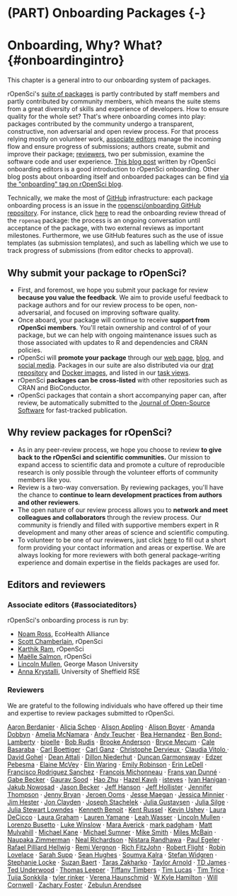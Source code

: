 #  (PART) Onboarding Packages {-}

# Onboarding, Why? What? {#onboardingintro}

<div class="summaryblock">
<p>This chapter is a general intro to our onboarding system of packages.</p>
</div>

rOpenSci's [suite of packages](https://ropensci.org/packages/) is partly contributed by staff members and partly contributed by community members, which means the suite stems from a great diversity of skills and experience of developers. How to ensure quality for the whole set? That's where onboarding comes into play: packages contributed by the community undergo a transparent, constructive, non adversarial and open review process. For that process relying mostly on volunteer work, [associate editors](https://github.com/ropensci/onboarding#associate-editors) manage the incoming flow and ensure progress of submissions; authors create, submit and improve their package; [reviewers](https://github.com/ropensci/onboarding#reviewers), two per submission, examine the software code and user experience. [This blog post](https://www.numfocus.org/blog/how-ropensci-uses-code-review-to-promote-reproducible-science/) written by rOpenSci onboarding editors is a good introduction to rOpenSci onboarding. Other blog posts about onboarding itself and onboarded packages can be find [via the "onboarding" tag on rOpenSci blog](https://ropensci.org/tags/onboarding/).

Technically, we make the most of [GitHub](https://github.com/) infrastructure: each package onboarding process is an issue in the [ropensci/onboarding GitHub repository](https://github.com/ropensci/onboarding/). For instance, click [here](https://github.com/ropensci/onboarding/issues/24) to read the onboarding review thread of the `ropenaq` package: the process is an ongoing conversation until acceptance of the package, with two external reviews as important milestones. Furthermore, we use GitHub features such as the use of issue templates (as submission templates), and such as labelling which we use to track progress of submissions (from editor checks to approval).

## Why submit your package to rOpenSci?

-   First, and foremost, we hope you submit your package for review **because you value the feedback**.  We aim to provide useful feedback to package authors and for our review process to be open, non-adversarial, and focused on improving software quality.
-   Once aboard, your package will continue to receive **support from rOpenSci members**.  You'll retain ownership  and control of of your package, but we can help with ongoing maintenance issues such as those associated with updates to R and dependencies and CRAN policies.
-   rOpenSci will **promote your package** through our [web
 page](https://ropensci.org/packages/), [blog](https://ropensci.org/blog/), and [social media](https://twitter.com/ropensci).  Packages in our suite are also distributed via our [drat repository](http://packages.ropensci.org/) and [Docker images](https://hub.docker.com/r/rocker/ropensci/), and listed in our [task views](https://github.com/search?utf8=%E2%9C%93&q=user%3Aropensci+%22task+view%22&type=Repositories&ref=searchresults).
-   rOpenSci **packages can be cross-listed** with other repositories such as CRAN and BioConductor.
-   rOpenSci packages that contain a short accompanying paper can, after review, be automatically submitted to the [Journal of Open-Source Software](http://joss.theoj.org/) for fast-tracked publication.

## Why review packages for rOpenSci?

-   As in any peer-review process, we hope you choose to review **to give back to the rOpenSci and scientific communities.**  Our mission to expand access to scientific data and promote a culture of reproducible research is only possible through the volunteer efforts of community members like you.
-   Review is a two-way conversation. By reviewing packages, you'll have the chance to **continue to learn development practices from authors and other reviewers**.
-   The open nature of our review process allows you to **network and meet colleagues and collaborators** through the review process.  Our community is friendly and filled with supportive members expert in R development and many other areas of science and scientific computing.
-   To volunteer to be one of our reviewers, just click [here](https://ropensci.org/onboarding/) to fill out a short form providing your contact information and areas or expertise. We are always looking for more reviewers with both general package-writing experience and domain expertise in the fields packages are used for.

## Editors and reviewers

### Associate editors {#associateditors}

rOpenSci's onboarding process is run by:

* [Noam Ross](https://github.com/noamross), EcoHealth Alliance
* [Scott Chamberlain](https://github.com/sckott), rOpenSci
* [Karthik Ram](https://github.com/karthik), rOpenSci
* [Maëlle Salmon](https://github.com/maelle), rOpenSci
* [Lincoln Mullen](https://github.com/lmullen), George Mason University
* [Anna Krystalli](https://github.com/annakrystalli), University of Sheffield RSE


### Reviewers

We are grateful to the following individuals who have offered up their time and expertise to review packages submitted to rOpenSci.

[ Aaron Berdanier](https://github.com/berdaniera) · [Alicia Schep](https://github.com/AliciaSchep) · [Alison Appling](https://github.com/aappling-usgs) · [Alison Boyer](https://github.com/alisonboyer) · [Amanda Dobbyn](https://github.com/aedobbyn) · [Amelia McNamara](https://github.com/ameliamn) · [Andy Teucher](https://github.com/ateucher) · [Bea Hernandez](https://github.com/chucheria) · [Ben Bond-Lamberty](https://github.com/bpbond) · [bjoelle](https://github.com/bjoelle) · [Bob Rudis](https://github.com/hrbrmstr) · [Brooke Anderson](https://github.com/geanders) · [Bryce Mecum](https://github.com/amoeba) · [Cale Basaraba](https://github.com/calebasaraba) · [Carl Boettiger](https://github.com/cboettig) · [Carl Ganz](https://github.com/carlganz) · [Christophe Dervieux ](https://github.com/cderv) · [Claudia Vitolo ](https://github.com/cvitolo) · [David Gohel](https://github.com/davidgohel) · [Dean Attali](https://github.com/daattali) · [Dillon Niederhut](https://github.com/deniederhut) · [Duncan Garmonsway](https://github.com/nacnudus) · [Edzer Pebesma](https://github.com/edzer) · [Elaine McVey](https://github.com/eamcvey) · [Elin Waring](https://github.com/elinw) · [Emily Robinson](https://github.com/robinsones) · [Erin LeDell](https://github.com/ledell) · [Francisco Rodriguez Sanchez](https://github.com/Pakillo) · [Francois Michonneau](https://github.com/fmichonneau) · [Frans van Dunné](https://github.com/FvD) · [Gabe Becker](https://github.com/gmbecker) · [Gaurav Sood](https://github.com/soodoku) · [Hao Zhu](https://github.com/haozhu233) · [Hazel Kavılı](https://github.com/UniversalTourist) · [isteves](https://github.com/isteves) · [Ivan Hanigan](https://github.com/ivanhanigan) · [Jakub Nowosad](https://github.com/Nowosad) · [Jason Becker](https://github.com/jsonbecker) · [Jeff Hanson](https://github.com/jeffreyhanson) · [Jeff Hollister](https://github.com/jhollist) · [Jennifer Thompson](https://github.com/jenniferthompson) · [Jenny Bryan](https://github.com/jennybc) · [Jeroen Ooms](https://github.com/jeroen) · [Jesse Maegan](https://github.com/kierisi) · [Jessica Minnier](https://github.com/jminnier) · [Jim Hester](https://github.com/jimhester) · [Jon Clayden](https://github.com/jonclayden) · [Joseph Stachelek](https://github.com/jsta) · [Julia Gustavsen](https://github.com/joolia) · [Julia Silge](https://github.com/juliasilge) · [Julia Stewart Lowndes](https://github.com/jules32) · [Kenneth Benoit](https://github.com/kbenoit) · [Kent Russel](https://github.com/timelyportfolio) · [Kevin Ushey](https://github.com/kevinushey) · [Laura DeCicco](https://github.com/ldecicco-usgs) · [Laura Graham](https://github.com/laurajanegraham) · [Lauren Yamane](https://github.com/layamane) · [Leah Wasser](https://github.com/lwasser) · [Lincoln Mullen](https://github.com/lmullen) · [Lorenzo Busetto](https://github.com/lbusett) · [Luke Winslow](https://github.com/lawinslow) · [Mara Averick](https://github.com/batpigandme) · [mark padgham](https://github.com/mpadge) · [Matt Mulvahill](https://github.com/mmulvahill) · [Michael Kane](https://github.com/kaneplusplus) · [Michael Sumner](https://github.com/mdsumner) · [Mike Smith](https://github.com/grimbough) · [Miles McBain](https://github.com/milesmcbain) · [Naupaka Zimmerman](https://github.com/naupaka) · [Neal Richardson](https://github.com/nealrichardson) · [Nistara Randhawa](https://github.com/nistara) · [Paul Egeler](https://github.com/pegeler) · [Rafael Pilliard Hellwig](https://github.com/rtaph) · [Remi Vergnon](https://github.com/remsamp) · [Rich FitzJohn](https://github.com/richfitz) · [Robert Flight](https://github.com/rmflight) · [Robin Lovelace](https://github.com/Robinlovelace) · [Sarah Supp](https://github.com/sarahsupp) · [Sean Hughes](https://github.com/seaaan) · [Soumya Kalra](https://github.com/sokal1456) · [Stefan Widgren](https://github.com/stewid) · [Stephanie Locke](https://github.com/stephlocke) · [Suzan Baert](https://github.com/suzanbaert) · [Taras Zakharko](https://github.com/tzakharko) · [Taylor Arnold](https://github.com/statsmaths) · [TD James](https://github.com/tdjames1) · [Ted Underwood](https://github.com/tedunderwood) · [Thomas Leeper](https://github.com/leeper) · [Tiffany Timbers](https://github.com/ttimbers) · [Tim Lucas](https://github.com/timcdlucas) · [Tim Trice](https://github.com/timtrice) · [Tuija Sonkkila](https://github.com/tts) · [tyler rinker](https://github.com/trinker) · [Verena Haunschmid](https://github.com/expectopatronum) · [W Kyle Hamilton](https://github.com/kylehamilton) · [Will Cornwell](https://github.com/wcornwell) · [Zachary Foster](https://github.com/zachary-foster) · [Zebulun Arendsee](https://github.com/arendsee)
